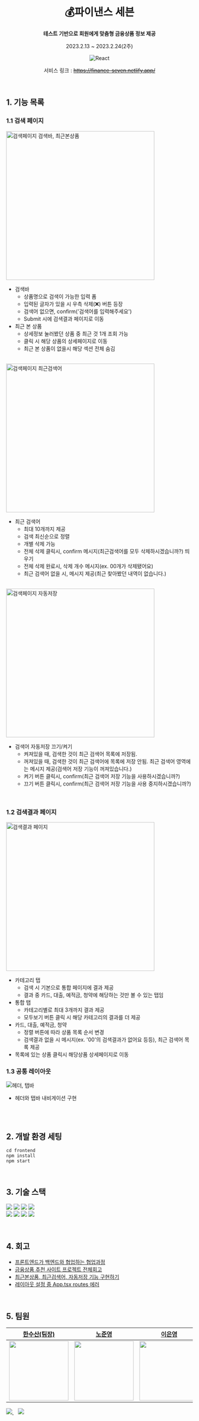 <div align="center">
  
# 💰파이낸스 세븐  
**테스트 기반으로 회원에게 맞춤형 금융상품 정보 제공**  

2023.2.13 ~ 2023.2.24(2주)

![React](https://img.shields.io/badge/react-v18+-blue?logo=react)  

서비스 링크 : ~~https://finance-seven.netlify.app/~~

</div>

<br/>

## 1. 기능 목록

### 1.1 검색 페이지

<img src='https://user-images.githubusercontent.com/90189513/221526964-0fcf46b5-3bce-43b5-831d-fa1118a9a37c.gif' alt='검색페이지 검색바, 최근본상품' width='400px'/>

- 검색바
   - 상품명으로 검색이 가능한 입력 폼
   - 입력된 글자가 있을 시 우측 삭제(❌) 버튼 등장
   - 검색어 없으면, confirm('검색어를 입력해주세요')
   - Submit 시에 검색결과 페이지로 이동
- 최근 본 상품
   - 상세정보 눌러봤던 상품 중 최근 것 1개 조회 가능
   - 클릭 시 해당 상품의 상세페이지로 이동
   - 최근 본 상품이 없을시 해당 섹션 전체 숨김

<br/>

<img src='https://user-images.githubusercontent.com/90189513/221526969-51e014e8-d984-4f83-9640-6faa9567c9eb.gif' alt='검색페이지 최근검색어' width='400px'/>

- 최근 검색어
   - 최대 10개까지 제공
   - 검색 최신순으로 정렬
   - 개별 삭제 가능
   - 전체 삭제 클릭시, confirm 메시지(최근검색어를 모두 삭제하시겠습니까?) 띄우기
   - 전체 삭제 완료시, 삭제 개수 메시지(ex. 00개가 삭제됐어요)
   - 최근 검색어 없을 시, 메시지 제공(최근 찾아봤던 내역이 없습니다.)

<br/>

<img src='https://user-images.githubusercontent.com/90189513/221526953-febbd1d6-9a9e-4bb3-b3f1-ecf3ca162bad.gif' alt='검색페이지 자동저장' width='400px'/>

- 검색어 자동저장 끄기/켜기
   - 켜져있을 때, 검색한 것이 최근 검색어 목록에 저장됨.
   - 꺼져있을 때, 검색한 것이 최근 검색어에 목록에 저장 안됨. 최근 검색어 영역에는 메시지 제공(검색어 저장 기능이 꺼져있습니다.)
   - 켜기 버튼 클릭시, confirm(최근 검색어 저장 기능을 사용하시겠습니까?)
   - 끄기 버튼 클릭시, confirm(최근 검색어 저장 기능을 사용 중지하시겠습니까?)
<br/>

### 1.2 검색결과 페이지

<img src='https://user-images.githubusercontent.com/90189513/221529636-b9c5ee69-6053-49ef-9233-58241ce425eb.gif' alt='검색결과 페이지' width='400px'/>

- 카테고리 탭
   - 검색 시 기본으로 통합 페이지에 결과 제공
   - 결과 중 카드, 대출, 예적금, 청약에 해당하는 것만 볼 수 있는 탭임
- 통합 탭
   - 카테고리별로 최대 3개까지 결과 제공
   - 모두보기 버튼 클릭 시 해당 카테고리의 결과를 더 제공
- 카드, 대출, 예적금, 청약
   - 정렬 버튼에 따라 상품 목록 순서 변경
   - 검색결과 없을 시 메시지(ex. '00'의 검색결과가 없어요 등등), 최근 검색어 목록 제공
- 목록에 있는 상품 클릭시 해당상품 상세페이지로 이동

### 1.3 공통 레이아웃

![헤더, 탭바](https://user-images.githubusercontent.com/90189513/221530524-01ef1292-6982-4e4a-908b-40179f2b0741.gif)

- 헤더와 탭바 내비게이션 구현

<br><br>

## 2. 개발 환경 세팅
```
cd frontend
npm install
npm start
```

<br>

## 3. 기술 스택

<img src="https://img.shields.io/badge/react-61DAFB?style=for-the-badge&logo=react&logoColor=black"> <img src="https://img.shields.io/badge/Reduxtoolkit-764ABC?style=for-the-badge&logo=Redux&logoColor=white"> <img src="https://img.shields.io/badge/typescript-3178C6?style=for-the-badge&logo=typescript&logoColor=white"> <img src="https://img.shields.io/badge/styledcomponents-DB7093?style=for-the-badge&logo=styledcomponents&logoColor=white"> <br> <img src="https://img.shields.io/badge/reacticons-e91e63?style=for-the-badge&logo=react&logoColor=white"> <img src="https://img.shields.io/badge/Axios-671ddf?style=for-the-badge&logo=Axios&logoColor=white"> <img src="https://img.shields.io/badge/netlify-00C7B7?style=for-the-badge&logo=netlify&logoColor=white">  <img src="https://img.shields.io/badge/Vite-646CFF?style=for-the-badge&logo=Vite&logoColor=white">

<br>

## 4. 회고
- [프론트엔드가 백엔드와 협업하는 협업과정](https://velog.io/@eun0leee/프론트엔드백엔드-팀프로젝트금융상품-추천사이트-만들기)  
- [금융상품 추천 사이트 프로젝트 전체회고](https://velog.io/@eun0leee/금융상품-추천-사이트-전체회고)  
- [최근본상품, 최근검색어, 자동저장 기능 구현하기](https://velog.io/@eun0leee/React-최근본상품-최근검색어-자동저장-기능-구현하기)  
- [레이아웃 설정 중 App.tsx routes 에러](https://velog.io/@eun0leee/React-App.tsx-routes-에러)  

<br>

## 5. 팀원

|<a href="https://github.com/0nesan">한수산(팀장)</a>|<a href="https://github.com/ghgt1">노준영</a>|<a href="https://github.com/eun0leee">이은영</a>|<a href="https://github.com/Hyojina">김효진</a>|
|:---:|:---:|:---:|:---:|
|<a href="https://github.com/0nesan"><img src="https://avatars.githubusercontent.com/u/76930602?v=4" width=160/></a>|<a href="https://github.com/ghgt1"><img src="https://avatars.githubusercontent.com/u/35508595?v=4" width=160/></a>|<a href="https://github.com/eun0leee"><img src="https://avatars.githubusercontent.com/u/90189513?v=4" width=160/></a>|<a href="https://github.com/Hyojina"><img src="https://avatars.githubusercontent.com/u/107975281?v=4" width=160/></a>|

<a href="https://github.com/KDT3MiniProjectTeam-7/Mini_Project_FE">
  <img src="https://img.shields.io/badge/팀레포-181717?style=for-the-badge&logo=github&logoColor=white" />
</a>&nbsp;&nbsp;
<a href="https://www.notion.so/7-00708e93757c4cbbaf91868a9873c92f">
  <img src="https://img.shields.io/badge/팀노션-fc9847?style=for-the-badge&logo=notion&logoColor=white" />
</a>
